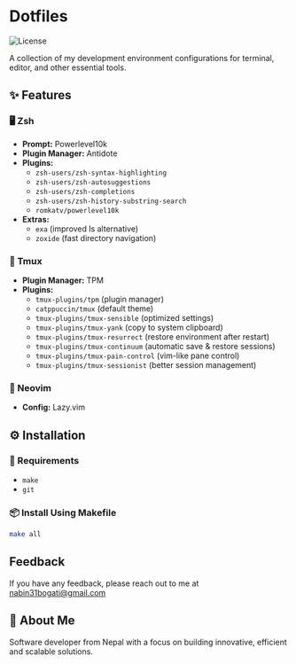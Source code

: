 # Dotfiles

![License](https://img.shields.io/badge/license-MIT-blue.svg)

A collection of my development environment configurations for terminal, editor, and other essential tools.

## ✨ Features

### 🖥 Zsh
- **Prompt:** Powerlevel10k
- **Plugin Manager:** Antidote
- **Plugins:**
  - `zsh-users/zsh-syntax-highlighting`
  - `zsh-users/zsh-autosuggestions`
  - `zsh-users/zsh-completions`
  - `zsh-users/zsh-history-substring-search`
  - `romkatv/powerlevel10k`
- **Extras:**
  - `exa` (improved ls alternative)
  - `zoxide` (fast directory navigation)

### 🔀 Tmux
- **Plugin Manager:** TPM
- **Plugins:**
  - `tmux-plugins/tpm` (plugin manager)
  - `catppuccin/tmux` (default theme)
  - `tmux-plugins/tmux-sensible` (optimized settings)
  - `tmux-plugins/tmux-yank` (copy to system clipboard)
  - `tmux-plugins/tmux-resurrect` (restore environment after restart)
  - `tmux-plugins/tmux-continuum` (automatic save & restore sessions)
  - `tmux-plugins/tmux-pain-control` (vim-like pane control)
  - `tmux-plugins/tmux-sessionist` (better session management)

### 📝 Neovim
- **Config:** Lazy.vim

## ⚙️ Installation

### 📌 Requirements

- `make`
- `git`

### 📦 Install Using Makefile

```bash
make all
```

## Feedback

If you have any feedback, please reach out to me at nabin31bogati@gmail.com


## 🚀 About Me
Software developer from Nepal with a focus on building innovative, efficient and scalable solutions.
